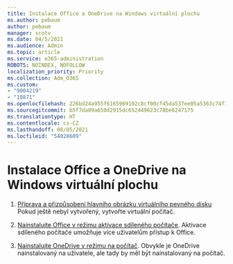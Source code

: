 ```yaml
---
title: Instalace Office a OneDrive na Windows virtuální plochu
ms.author: pebaum
author: pebaum
manager: scotv
ms.date: 04/5/2021
ms.audience: Admin
ms.topic: article
ms.service: o365-administration
ROBOTS: NOINDEX, NOFOLLOW
localization_priority: Priority
ms.collection: Adm_O365
ms.custom:
- "9004219"
- "10871"
ms.openlocfilehash: 226bd24a955f6165969102c8cf00cf45da537ee05a5363c74f1dfd055d922e1d
ms.sourcegitcommit: b5f7da89a650d2915dc652449623c78be6247175
ms.translationtype: HT
ms.contentlocale: cs-CZ
ms.lasthandoff: 08/05/2021
ms.locfileid: "54028609"
---
```

# <a name="install-office-and-onedrive-on-windows-virtual-desktop"></a>Instalace Office a OneDrive na Windows virtuální plochu

1. [Příprava a přizpůsobení hlavního obrázku virtuálního pevného disku](https://docs.microsoft.com/azure/virtual-desktop/set-up-customize-master-image) Pokud ještě nebyl vytvořený, vytvořte virtuální počítač.

1. [Nainstalujte Office v režimu aktivace sdíleného počítače](https://docs.microsoft.com/azure/virtual-desktop/install-office-on-wvd-master-image#install-office-in-shared-computer-activation-mode). Aktivace sdíleného počítače umožňuje více uživatelům přístup k Office.

1. [Nainstalujte OneDrive v režimu na počítač](https://docs.microsoft.com/azure/virtual-desktop/install-office-on-wvd-master-image#install-onedrive-in-per-machine-mode). Obvykle je OneDrive nainstalovaný na uživatele, ale tady by měl být nainstalovaný na počítač.